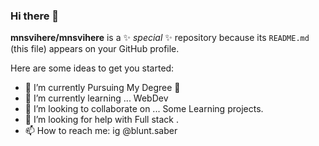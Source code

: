 ### Hi there 👋


**mnsvihere/mnsvihere** is a ✨ _special_ ✨ repository because its `README.md` (this file) appears on your GitHub profile.

Here are some ideas to get you started:

- 🔭 I’m currently Pursuing My Degree 💫
- 🌱 I’m currently learning ... WebDev
- 👯 I’m looking to collaborate on ... Some Learning projects.
- 🤔 I’m looking for help with Full stack .
- 📫 How to reach me: ig @blunt.saber 
